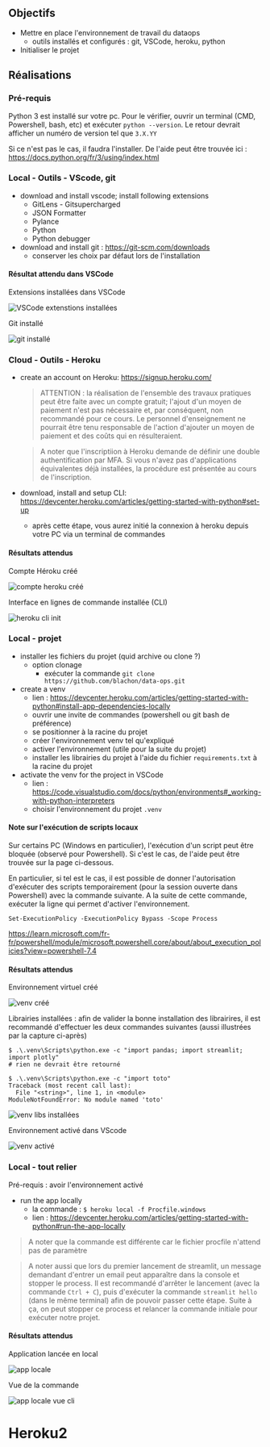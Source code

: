 ## Objectifs
- Mettre en place l'environnement de travail du dataops
  - outils installés et configurés : git, VSCode, heroku, python
- Initialiser le projet

## Réalisations

### Pré-requis

Python 3 est installé sur votre pc. Pour le vérifier, ouvrir un terminal (CMD, Powershell, bash, etc) et exécuter `python --version`.
Le retour devrait afficher un numéro de version tel que `3.X.YY`

Si ce n'est pas le cas, il faudra l'installer. De l'aide peut être trouvée ici : https://docs.python.org/fr/3/using/index.html

### Local - Outils - VScode, git
- download and install vscode; install following extensions
  - GitLens - Gitsupercharged
  - JSON Formatter
  - Pylance
  - Python
  - Python debugger
- download and install git : https://git-scm.com/downloads
  - conserver les choix par défaut lors de l'installation

#### Résultat attendu dans VSCode

Extensions installées dans VSCode

![VSCode extenstions installées](img/VSCode_extensions.jpg)

Git installé

![git installé](img/git.jpg)

### Cloud - Outils - Heroku
- create an account on Heroku: https://signup.heroku.com/
  > ATTENTION : la réalisation de l'ensemble des travaux pratiques peut être faite avec un compte gratuit; l'ajout d'un moyen de paiement n'est pas nécessaire et, par conséquent, non recommandé pour ce cours. Le personnel d'enseignement ne pourrait être tenu responsable de l'action d'ajouter un moyen de paiement et des coûts qui en résulteraient.

  > A noter que l'inscriptiion à Heroku demande de définir une double authentification par MFA. Si vous n'avez pas d'applications équivalentes déjà installées, la procédure est présentée au cours de l'inscription.
- download, install and setup CLI: https://devcenter.heroku.com/articles/getting-started-with-python#set-up
  - après cette étape, vous aurez initié la connexion à heroku depuis votre PC via un terminal de commandes

#### Résultats attendus

Compte Héroku créé

![compte heroku créé](img/heroku_account.jpg)

Interface en lignes de commande installée (CLI)

![heroku cli init](img/heroku_cli_init.jpg)


### Local - projet
- installer les fichiers du projet (quid archive ou clone ?)
  - option clonage
    - exécuter la commande `git clone https://github.com/blachon/data-ops.git`
- create a venv
  - lien : https://devcenter.heroku.com/articles/getting-started-with-python#install-app-dependencies-locally
  - ouvrir une invite de commandes (powershell ou git bash de préférence)
  - se positionner à la racine du projet
  - créer l'environnement venv tel qu'expliqué
  - activer l'environnement (utile pour la suite du projet)
  - installer les librairies du projet à l'aide du fichier `requirements.txt` à la racine du projet
- activate the venv for the project in VSCode
  - lien : https://code.visualstudio.com/docs/python/environments#_working-with-python-interpreters
  - choisir l'environnement du projet `.venv`

#### Note sur l'exécution de scripts locaux
Sur certains PC (Windows en particulier), l'exécution d'un script peut être bloquée (observé pour Powershell). Si c'est le cas, de l'aide peut être trouvée sur la page ci-dessous.

En particulier, si tel est le cas, il est possible de donner l'autorisation d'exécuter des scripts temporairement (pour la session ouverte dans Powershell) avec la commande suivante. 
A la suite de cette commande, exécuter la ligne qui permet d'activer l'environnement.
```
Set-ExecutionPolicy -ExecutionPolicy Bypass -Scope Process
```

 https://learn.microsoft.com/fr-fr/powershell/module/microsoft.powershell.core/about/about_execution_policies?view=powershell-7.4


#### Résultats attendus

Environnement virtuel créé

![venv créé](img/venv.jpg)

Librairies installées : afin de valider la bonne installation des librairires, il est recommandé d'effectuer les deux commandes suivantes (aussi illustrées par la capture ci-après)
```
$ .\.venv\Scripts\python.exe -c "import pandas; import streamlit; import plotly"
# rien ne devrait être retourné

$ .\.venv\Scripts\python.exe -c "import toto"
Traceback (most recent call last):
  File "<string>", line 1, in <module>
ModuleNotFoundError: No module named 'toto'
```

![venv libs installées](img/venv_libs_installees.jpg)

Environnement activé dans VScode

![venv activé](img/venv_active_vscode.jpg)


### Local - tout relier
Pré-requis : avoir l'environnement activé

- run the app locally
  - la commande : `$ heroku local -f Procfile.windows`
  - lien : https://devcenter.heroku.com/articles/getting-started-with-python#run-the-app-locally

> A noter que la commande est différente car le fichier procfile n'attend pas de paramètre

> A noter aussi que lors du premier lancement de streamlit, un message demandant d'entrer un email peut apparaître dans la console et stopper le process. Il est recommandé d'arrêter le lancement (avec la commande `Ctrl + C`), puis d'exécuter la commande `streamlit hello` (dans le même terminal) afin de pouvoir passer cette étape. Suite à ça, on peut stopper ce process et relancer la commande initiale pour exécuter notre projet.

#### Résultats attendus

Application lancée en local

![app locale](img/heroku_local.jpg)

Vue de la commande

![app locale vue cli](img/heroku_local_cli.jpg)

# Heroku2
